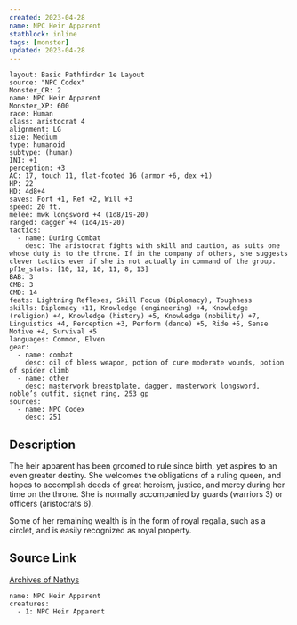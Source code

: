 ```yaml
---
created: 2023-04-28
name: NPC Heir Apparent
statblock: inline
tags: [monster]
updated: 2023-04-28
---
```

```statblock
layout: Basic Pathfinder 1e Layout
source: "NPC Codex"
Monster_CR: 2
name: NPC Heir Apparent
Monster_XP: 600
race: Human
class: aristocrat 4
alignment: LG
size: Medium
type: humanoid
subtype: (human)
INI: +1
perception: +3
AC: 17, touch 11, flat-footed 16 (armor +6, dex +1)
HP: 22
HD: 4d8+4
saves: Fort +1, Ref +2, Will +3
speed: 20 ft.
melee: mwk longsword +4 (1d8/19-20)
ranged: dagger +4 (1d4/19-20)
tactics:
  - name: During Combat
    desc: The aristocrat fights with skill and caution, as suits one whose duty is to the throne. If in the company of others, she suggests clever tactics even if she is not actually in command of the group.
pf1e_stats: [10, 12, 10, 11, 8, 13]
BAB: 3
CMB: 3
CMD: 14
feats: Lightning Reflexes, Skill Focus (Diplomacy), Toughness
skills: Diplomacy +11, Knowledge (engineering) +4, Knowledge (religion) +4, Knowledge (history) +5, Knowledge (nobility) +7, Linguistics +4, Perception +3, Perform (dance) +5, Ride +5, Sense Motive +4, Survival +5
languages: Common, Elven
gear:
  - name: combat
    desc: oil of bless weapon, potion of cure moderate wounds, potion of spider climb
  - name: other
    desc: masterwork breastplate, dagger, masterwork longsword, noble’s outfit, signet ring, 253 gp
sources:
  - name: NPC Codex
    desc: 251
```
## Description
The heir apparent has been groomed to rule since birth, yet aspires to an even greater destiny. She welcomes the obligations of a ruling queen, and hopes to accomplish deeds of great heroism, justice, and mercy during her time on the throne. She is normally accompanied by guards (warriors 3) or officers (aristocrats 6).

Some of her remaining wealth is in the form of royal regalia, such as a circlet, and is easily recognized as royal property.
## Source Link
[Archives of Nethys](https://aonprd.com/NPCDisplay.aspx?ItemName=Heir%20Apparent)
```encounter-table
name: NPC Heir Apparent
creatures:
  - 1: NPC Heir Apparent
```
